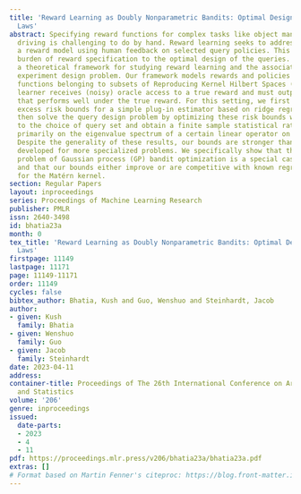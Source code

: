 ```yaml
---
title: 'Reward Learning as Doubly Nonparametric Bandits: Optimal Design and Scaling
  Laws'
abstract: Specifying reward functions for complex tasks like object manipulation or
  driving is challenging to do by hand. Reward learning seeks to address this by learning
  a reward model using human feedback on selected query policies. This shifts the
  burden of reward specification to the optimal design of the queries. We propose
  a theoretical framework for studying reward learning and the associated optimal
  experiment design problem. Our framework models rewards and policies as nonparametric
  functions belonging to subsets of Reproducing Kernel Hilbert Spaces (RKHSs). The
  learner receives (noisy) oracle access to a true reward and must output a policy
  that performs well under the true reward. For this setting, we first derive non-asymptotic
  excess risk bounds for a simple plug-in estimator based on ridge regression. We
  then solve the query design problem by optimizing these risk bounds with respect
  to the choice of query set and obtain a finite sample statistical rate, which depends
  primarily on the eigenvalue spectrum of a certain linear operator on the RKHSs.
  Despite the generality of these results, our bounds are stronger than previous bounds
  developed for more specialized problems. We specifically show that the well-studied
  problem of Gaussian process (GP) bandit optimization is a special case of our framework,
  and that our bounds either improve or are competitive with known regret guarantees
  for the Matérn kernel.
section: Regular Papers
layout: inproceedings
series: Proceedings of Machine Learning Research
publisher: PMLR
issn: 2640-3498
id: bhatia23a
month: 0
tex_title: 'Reward Learning as Doubly Nonparametric Bandits: Optimal Design and Scaling
  Laws'
firstpage: 11149
lastpage: 11171
page: 11149-11171
order: 11149
cycles: false
bibtex_author: Bhatia, Kush and Guo, Wenshuo and Steinhardt, Jacob
author:
- given: Kush
  family: Bhatia
- given: Wenshuo
  family: Guo
- given: Jacob
  family: Steinhardt
date: 2023-04-11
address:
container-title: Proceedings of The 26th International Conference on Artificial Intelligence
  and Statistics
volume: '206'
genre: inproceedings
issued:
  date-parts:
  - 2023
  - 4
  - 11
pdf: https://proceedings.mlr.press/v206/bhatia23a/bhatia23a.pdf
extras: []
# Format based on Martin Fenner's citeproc: https://blog.front-matter.io/posts/citeproc-yaml-for-bibliographies/
---
```

